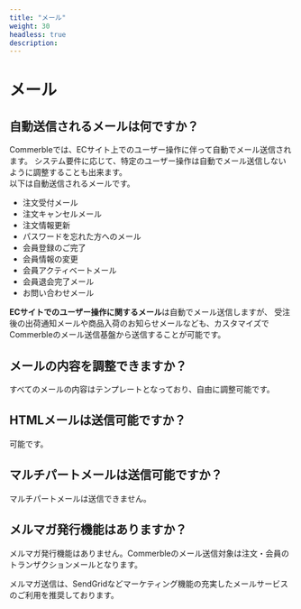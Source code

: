 ```yaml
---
title: "メール"
weight: 30
headless: true
description: 
---
```


# メール

## 自動送信されるメールは何ですか？
Commerbleでは、ECサイト上でのユーザー操作に伴って自動でメール送信されます。
システム要件に応じて、特定のユーザー操作は自動でメール送信しないように調整することも出来ます。  
以下は自動送信されるメールです。

- 注文受付メール
- 注文キャンセルメール
- 注文情報更新
- パスワードを忘れた方へのメール
- 会員登録のご完了
- 会員情報の変更
- 会員アクティベートメール
- 会員退会完了メール
- お問い合わせメール

**ECサイトでのユーザー操作に関するメール**は自動でメール送信しますが、
受注後の出荷通知メールや商品入荷のお知らせメールなども、カスタマイズでCommerbleのメール送信基盤から送信することが可能です。

## メールの内容を調整できますか？
すべてのメールの内容はテンプレートとなっており、自由に調整可能です。

## HTMLメールは送信可能ですか？
可能です。

## マルチパートメールは送信可能ですか？
マルチパートメールは送信できません。

## メルマガ発行機能はありますか？
メルマガ発行機能はありません。Commerbleのメール送信対象は注文・会員のトランザクションメールとなります。

メルマガ送信は、SendGridなどマーケティング機能の充実したメールサービスのご利用を推奨しております。
